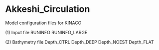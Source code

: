 # Akkeshi_Circulation

Model configuration files for KINACO

(1) Input file
RUNINFO
RUNINFO_LARGE

(2) Bathymetry file
Depth_CTRL
Depth_DEEP
Depth_NOEST
Depth_FLAT
